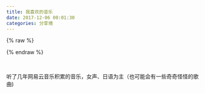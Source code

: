 ```yaml
---
title: 我喜欢的音乐
date: 2017-12-06 00:01:30
categories: 分享境
---
```


{% raw %}
<div class="aplayer" id="aplayer1"></div>
<script>
$(function () {
    $.ajax({
        url: 'https://api.i-meto.com/meting/api?server=netease&type=playlist&id=35798529',
        success: function (list) {
            var ap = new APlayer({
                element: document.getElementById('aplayer1'),
                showlrc: 3,
                theme: '#ad7a86',
                listmaxheight: '280px',
                mode: 'random',
                music: JSON.parse(list)
            });
            window.aplayers || (window.aplayers = []);
            window.aplayers.push(ap);
        }
    })
})
</script>
{% endraw %}

&nbsp;

听了几年网易云音乐积累的音乐，女声、日语为主（也可能会有一些奇奇怪怪的歌曲)